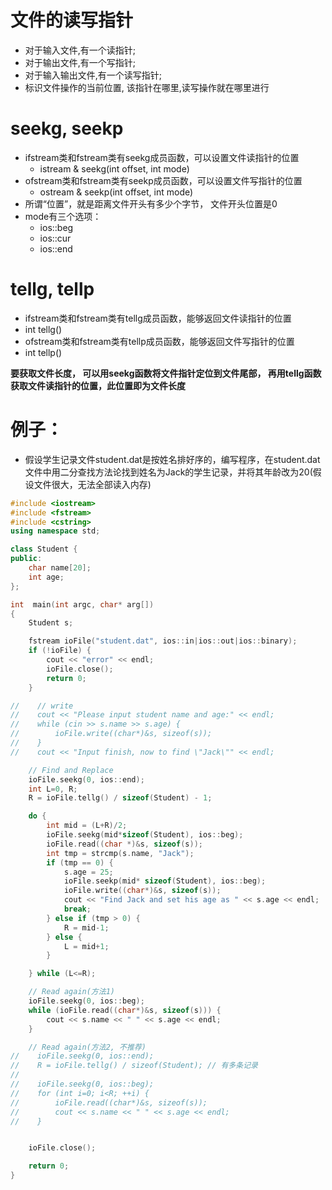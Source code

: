 
# 文件的读写指针
  * 对于输入文件,有一个读指针;
  * 对于输出文件,有一个写指针;
  * 对于输入输出文件,有一个读写指针;
  * 标识文件操作的当前位置, 该指针在哪里,读写操作就在哪里进行
  
# seekg, seekp
* ifstream类和fstream类有seekg成员函数，可以设置文件读指针的位置
  * istream & seekg(int offset, int mode)
* ofstream类和fstream类有seekp成员函数，可以设置文件写指针的位置
  * ostream & seekp(int offset, int mode)
* 所谓“位置”，就是距离文件开头有多少个字节， 文件开头位置是0
* mode有三个选项：
  * ios::beg
  * ios::cur
  * ios::end
# tellg, tellp
 * ifstream类和fstream类有tellg成员函数，能够返回文件读指针的位置
  * int tellg()
 * ofstream类和fstream类有tellp成员函数，能够返回文件写指针的位置
  * int tellp()
  
 **要获取文件长度， 可以用seekg函数将文件指针定位到文件尾部， 再用tellg函数获取文件读指针的位置，此位置即为文件长度**
 
# 例子：
 * 假设学生记录文件student.dat是按姓名排好序的，编写程序，在student.dat文件中用二分查找方法论找到姓名为Jack的学生记录，并将其年龄改为20(假设文件很大，无法全部读入内存)
```c++
#include <iostream>
#include <fstream>
#include <cstring>
using namespace std;

class Student {
public:
    char name[20];
    int age;
};

int  main(int argc, char* arg[])
{
    Student s;

    fstream ioFile("student.dat", ios::in|ios::out|ios::binary);
    if (!ioFile) {
        cout << "error" << endl;
        ioFile.close();
        return 0;
    }

//    // write
//    cout << "Please input student name and age:" << endl;
//    while (cin >> s.name >> s.age) {
//        ioFile.write((char*)&s, sizeof(s));
//    }
//    cout << "Input finish, now to find \"Jack\"" << endl;

    // Find and Replace
    ioFile.seekg(0, ios::end);
    int L=0, R;
    R = ioFile.tellg() / sizeof(Student) - 1;

    do {
        int mid = (L+R)/2;
        ioFile.seekg(mid*sizeof(Student), ios::beg);
        ioFile.read((char *)&s, sizeof(s));
        int tmp = strcmp(s.name, "Jack");
        if (tmp == 0) {
            s.age = 25;
            ioFile.seekp(mid* sizeof(Student), ios::beg);
            ioFile.write((char*)&s, sizeof(s));
            cout << "Find Jack and set his age as " << s.age << endl;
            break;
        } else if (tmp > 0) {
            R = mid-1;
        } else {
            L = mid+1;
        }

    } while (L<=R);

    // Read again(方法1)
    ioFile.seekg(0, ios::beg);
    while (ioFile.read((char*)&s, sizeof(s))) {
        cout << s.name << " " << s.age << endl;
    }

    // Read again(方法2, 不推荐)
//    ioFile.seekg(0, ios::end);
//    R = ioFile.tellg() / sizeof(Student); // 有多条记录
//
//    ioFile.seekg(0, ios::beg);
//    for (int i=0; i<R; ++i) {
//        ioFile.read((char*)&s, sizeof(s));
//        cout << s.name << " " << s.age << endl;
//    }


    ioFile.close();

    return 0;
}
```
